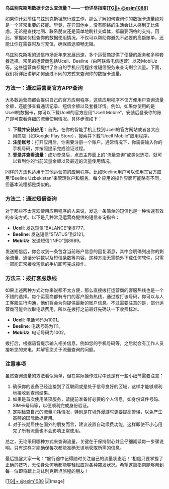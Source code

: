 **乌兹别克斯坦数据卡怎么查流量？——一份详尽指南[[TG💪+ @esim1088](https://t.me/s/esim1088)]**

如果你计划前往乌兹别克斯坦旅行或工作，那么了解如何查询你的数据卡流量绝对是一个非常重要的技能。毕竟，在异国他乡，没有网络的生活会让人感到无比焦虑。无论是查找地图、联系朋友还是简单地刷社交媒体，都需要网络的支持。因此，掌握如何检查你的数据使用情况，不仅可以帮助你避免不必要的高额账单，还能让你在需要时及时充值，确保旅途顺畅无阻。

乌兹别克斯坦的通信市场近年来发展迅速，多个运营商提供了便捷的服务和多种套餐选择。常见的运营商包括Ucell、Beeline（由阿联酋电信运营）以及MobiUz等。这些运营商都提供了各自的手机应用程序或短信服务来查询剩余流量。下面，我们将详细讲解如何通过不同的方式来查询你的数据卡流量。

### 方法一：通过运营商官方APP查询

大多数运营商都会提供自己的官方应用程序，这些应用程序不仅方便用户查询流量余额，还能够查看通话记录、短信余额以及套餐详情。例如，如果你使用的是Ucell的数据卡，你可以下载Ucell的官方应用“Ucell Mobile”，安装后登录你的账户即可查看详细的流量使用情况。具体步骤如下：

1. **下载并安装应用**：首先，在你的智能手机上找到Ucell的官方网站或者各大应用商店（如Google Play Store），搜索并下载“Ucell Mobile”应用程序。
2. **注册账号**：打开应用后，你需要注册一个账户。通常情况下，你需要输入你的手机号码，并按照提示完成验证过程。
3. **登录并查看流量**：成功登录后，点击主界面上的“流量查询”或类似选项，就可以看到你的当前流量余额以及最近的流量使用情况。

同样的方法也适用于其他运营商的应用程序。比如Beeline用户可以使用其官方应用“Beeline Uzbekistan”来管理账户和服务。每个应用的操作界面可能略有不同，但基本流程都是类似的。

### 方法二：通过短信查询

对于那些不太喜欢使用应用程序的人来说，发送一条简单的短信也是一种快速有效的查询方式。以下是几种常见运营商提供的短信查询指令：

- **Ucell**: 发送短信“BALANCE”到8777。
- **Beeline**: 发送短信“STATUS”到2121。
- **MobiUz**: 发送短信“INFO”到8989。

发送短信后，你会收到一条包含当前账户信息的回复消息，其中会明确列出你的剩余流量、通话分钟数以及短信条数等内容。这种方法无需额外下载任何软件，只需一部能正常接收短信的手机即可完成操作。

### 方法三：拨打客服热线

如果上述两种方式对你来说都不太方便，那么直接拨打运营商的客服热线也是一个不错的选择。每个运营商都有专门的客户服务热线，通过拨打该号码，你可以与人工客服进行沟通，他们将会为你提供最新的账户信息。不过需要注意的是，部分运营商可能会收取电话费用，所以在拨打之前最好先确认一下收费标准。

- **Ucell**: 电话号码为1001。
- **Beeline**: 电话号码为111。
- **MobiUz**: 电话号码为1002。

拨打后，根据语音提示输入相关信息，例如您的手机号码等，之后就会有工作人员接听您的来电，并解答您关于流量查询的问题。

### 注意事项

虽然查询流量的方法看似简单，但在实际操作过程中还是有一些小细节需要注意：

1. 确保你的设备已经连接到了互联网或是处于信号良好的区域，这样才能够顺利地接收到查询结果。
2. 如果是首次使用某项服务，请提前准备好必要的个人信息，如身份证件号码、SIM卡号码等，以便顺利完成身份验证。
3. 定期检查自己的流量消耗情况，特别是在境外漫游时更要提高警惕，以免产生高额的国际数据费用。
4. 对于长期居住在国外的朋友而言，建议设置自动续费功能，这样即使不小心用完了所有流量也不会影响正常使用。

总之，无论采用哪种方式来查询流量，关键在于保持耐心并且仔细阅读每一步骤说明。只有这样才能确保每次都能准确无误地获取所需的信息。

最后提醒大家一句：“旅行途中记得随时关注自己的流量状态哦！”相信只要掌握了正确的技巧，无论身处何地都能够轻松应对各种突发状况。希望这篇指南能够帮到每一位即将踏上乌兹别克斯坦旅程的朋友！

[[TG💪+ @esim1088](https://t.me/s/esim1088) ![Image](https://i.postimg.cc/4NQfJmqS/Snipaste-2025-05-13-00-14-12.png)]